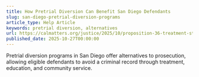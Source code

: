```yaml
---
title: How Pretrial Diversion Can Benefit San Diego Defendants
slug: san-diego-pretrial-diversion-programs
article_type: Help Article
keywords: pretrial diversion, alternatives
url: https://calmatters.org/justice/2025/10/proposition-36-treatment-study/
published_date: 2025-10-27T00:00:00
---
```


Pretrial diversion programs in San Diego offer alternatives to prosecution, allowing eligible defendants to avoid a criminal record through treatment, education, and community service.
